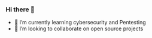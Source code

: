 ### Hi there 👋

- 🌱 I’m currently learning cybersecurity and Pentesting
- 👯 I’m looking to collaborate on open source projects
